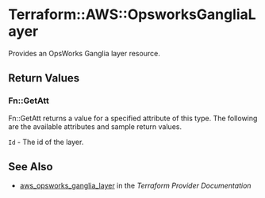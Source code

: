# Terraform::AWS::OpsworksGangliaLayer

Provides an OpsWorks Ganglia layer resource.

## Return Values

### Fn::GetAtt

Fn::GetAtt returns a value for a specified attribute of this type. The following are the available attributes and sample return values.

`Id` - The id of the layer.

## See Also

* [aws_opsworks_ganglia_layer](https://www.terraform.io/docs/providers/aws/r/opsworks_ganglia_layer.html) in the _Terraform Provider Documentation_
